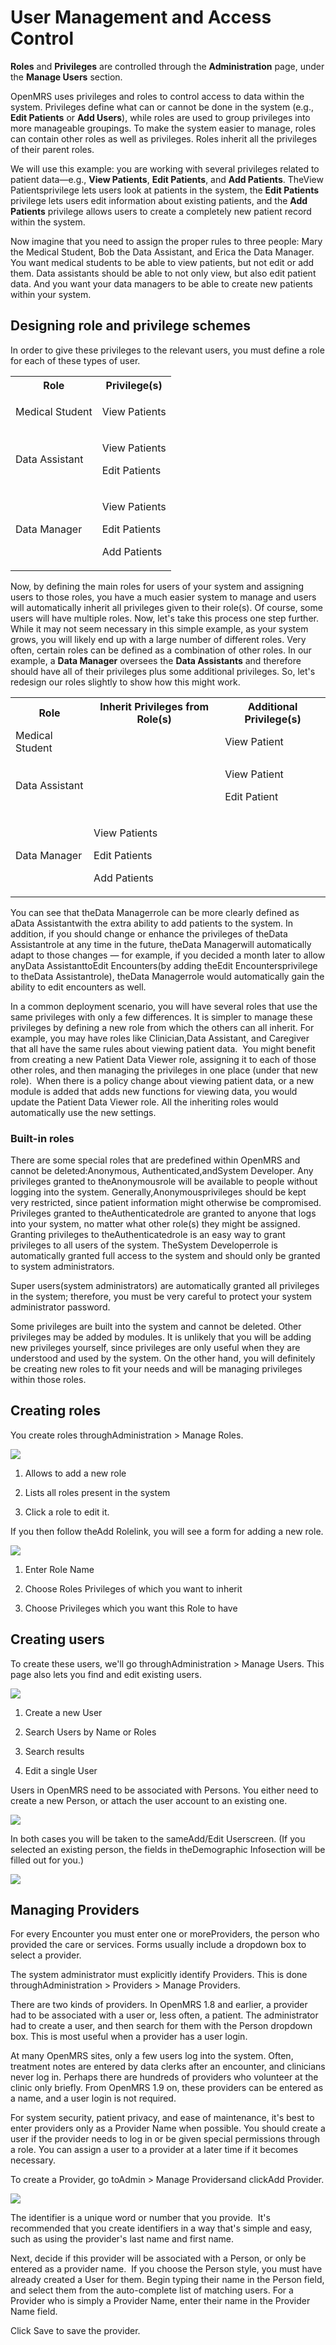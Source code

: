 # User Management and Access Control

**Roles** and **Privileges** are controlled through the **Administration** page, under the **Manage Users** section.

OpenMRS uses privileges and roles to control access to data within the system. Privileges define what can or cannot be done in the system \(e.g., **Edit Patients** or **Add Users**\), while roles are used to group privileges into more manageable groupings. To make the system easier to manage, roles can contain other roles as well as privileges. Roles inherit all the privileges of their parent roles.

We will use this example: you are working with several privileges related to patient data—e.g., **View Patients**, **Edit Patients**, and **Add Patients**. TheView Patientsprivilege lets users look at patients in the system, the **Edit Patients** privilege lets users edit information about existing patients, and the **Add Patients** privilege allows users to create a completely new patient record within the system.

Now imagine that you need to assign the proper rules to three people: Mary the Medical Student, Bob the Data Assistant, and Erica the Data Manager. You want medical students to be able to view patients, but not edit or add them. Data assistants should be able to not only view, but also edit patient data. And you want your data managers to be able to create new patients within your system.

## Designing role and privilege schemes

In order to give these privileges to the relevant users, you must define a role for each of these types of user.

<table>
  <tbody>
    <tr>
      <th>Role</th>
      <th>Privilege(s)</th>
    </tr>
    <tr>
      <td>
        Medical Student
      </td>
      <td>
        <p>View Patients</p>
      </td>
    </tr>
    <tr>
      <td>Data Assistant</td>
      <td>
        <p>View Patients</p>
        <p>Edit Patients</p>
      </td>
    </tr>
    <tr>
      <td>Data Manager</td>
      <td>
        <p>View Patients</p>
        <p>Edit Patients</p>
        <p>Add Patients</p>
      </td>
    </tr>
  </tbody>
</table>

Now, by defining the main roles for users of your system and assigning users to those roles, you have a much easier system to manage and users will automatically inherit all privileges given to their role\(s\). Of course, some users will have multiple roles. Now, let's take this process one step further. While it may not seem necessary in this simple example, as your system grows, you will likely end up with a large number of different roles. Very often, certain roles can be defined as a combination of other roles. In our example, a **Data Manager** oversees the **Data Assistants** and therefore should have all of their privileges plus some additional privileges. So, let's redesign our roles slightly to show how this might work.

<table>
  <tbody>
    <tr>
      <th>Role</th>
      <th>Inherit Privileges from Role(s)</th>
      <th>Additional Privilege(s)</th>
    </tr>
    <tr>
      <td>
        Medical Student
      </td>
      <td></td>
      <td>
        View Patient
      </td>
    </tr>
    <tr>
      <td>Data Assistant</td>
      <td></td>
      <td>
        <p>View Patient</p>
        <p>Edit Patient</p>
      </td>
    </tr>
    <tr>
      <td>Data Manager</td>
      <td>
        <p>View Patients</p>
        <p>Edit Patients</p>
        <p>Add Patients</p>
      </td>
    </tr>
  </tbody>
</table>


You can see that theData Managerrole can be more clearly defined as aData Assistantwith the extra ability to add patients to the system. In addition, if you should change or enhance the privileges of theData Assistantrole at any time in the future, theData Managerwill automatically adapt to those changes — for example, if you decided a month later to allow anyData AssistanttoEdit Encounters\(by adding theEdit Encountersprivilege to theData Assistantrole\), theData Managerrole would automatically gain the ability to edit encounters as well.

In a common deployment scenario, you will have several roles that use the same privileges with only a few differences. It is simpler to manage these privileges by defining a new role from which the others can all inherit. For example, you may have roles like Clinician,Data Assistant, and Caregiver  that all have the same rules about viewing patient data.  You might benefit from creating a new Patient Data Viewer role, assigning it to each of those other roles, and then managing the privileges in one place \(under that new role\).  When there is a policy change about viewing patient data, or a new module is added that adds new functions for viewing data, you would update the Patient Data Viewer role. All the inheriting roles would automatically use the new settings.







### Built-in roles

There are some special roles that are predefined within OpenMRS and cannot be deleted:Anonymous, Authenticated,andSystem Developer. Any privileges granted to theAnonymousrole will be available to people without logging into the system. Generally,Anonymousprivileges should be kept very restricted, since patient information might otherwise be compromised. Privileges granted to theAuthenticatedrole are granted to anyone that logs into your system, no matter what other role\(s\) they might be assigned. Granting privileges to theAuthenticatedrole is an easy way to grant privileges to all users of the system. TheSystem Developerrole is automatically granted full access to the system and should only be granted to system administrators.

Super users\(system administrators\) are automatically granted all privileges in the system; therefore, you must be very careful to protect your system administrator password.

Some privileges are built into the system and cannot be deleted. Other privileges may be added by modules. It is unlikely that you will be adding new privileges yourself, since privileges are only useful when they are understood and used by the system. On the other hand, you will definitely be creating new roles to fit your needs and will be managing privileges within those roles.

## Creating roles

You create roles throughAdministration &gt; Manage Roles.

![](http://write.flossmanuals.net/openmrs/user-management-and-access-control/static/manage_roles.png)

1. Allows to add a new role

2. Lists all roles present in the system

3. Click a role to edit it.


If you then follow theAdd Rolelink, you will see a form for adding a new role.

![](http://write.flossmanuals.net/openmrs/user-management-and-access-control/static/add_role.png)

1. Enter Role Name

2. Choose Roles Privileges of which you want to inherit

3. Choose Privileges which you want this Role to have


## Creating users

To create these users, we'll go throughAdministration &gt; Manage Users. This page also lets you find and edit existing users.

![](http://write.flossmanuals.net/openmrs/user-management-and-access-control/static/manage_users.png)

1. Create a new User

2. Search Users by Name or Roles

3. Search results

4. Edit a single User


Users in OpenMRS need to be associated with Persons. You either need to create a new Person, or attach the user account to an existing one.

![](http://write.flossmanuals.net/openmrs/user-management-and-access-control/static/add_user.png)

In both cases you will be taken to the sameAdd/Edit Userscreen. \(If you selected an existing person, the fields in theDemographic Infosection will be filled out for you.\)

![](http://write.flossmanuals.net/openmrs/user-management-and-access-control/static/add_edit_user.png)



## Managing Providers

For every Encounter you must enter one or moreProviders, the person who provided the care or services. Forms usually include a dropdown box to select a provider.

The system administrator must explicitly identify Providers. This is done throughAdministration &gt; Providers &gt; Manage Providers.

There are two kinds of providers. In OpenMRS 1.8 and earlier, a provider had to be associated with a user or, less often, a patient. The administrator had to create a user, and then search for them with the Person dropdown box. This is most useful when a provider has a user login. 

At many OpenMRS sites, only a few users log into the system. Often, treatment notes are entered by data clerks after an encounter, and clinicians never log in. Perhaps there are hundreds of providers who volunteer at the clinic only briefly. From OpenMRS 1.9 on, these providers can be entered as a name, and a user login is not required.

For system security, patient privacy, and ease of maintenance, it's best to enter providers only as a Provider Name when possible. You should create a user if the provider needs to log in or be given special permissions through a role. You can assign a user to a provider at a later time if it becomes necessary.

To create a Provider, go toAdmin &gt; Manage Providersand clickAdd Provider.

![](http://write.flossmanuals.net/openmrs/user-management-and-access-control/static/managing_users_add_provider.png)

The identifier is a unique word or number that you provide.  It's recommended that you create identifiers in a way that's simple and easy, such as using the provider's last name and first name.

Next, decide if this provider will be associated with a Person, or only be entered as a provider name.  If you choose the Person style, you must have already created a User for them. Begin typing their name in the Person field, and select them from the auto-complete list of matching users. For a Provider who is simply a Provider Name, enter their name in the Provider Name field.  

Click Save to save the provider. 


